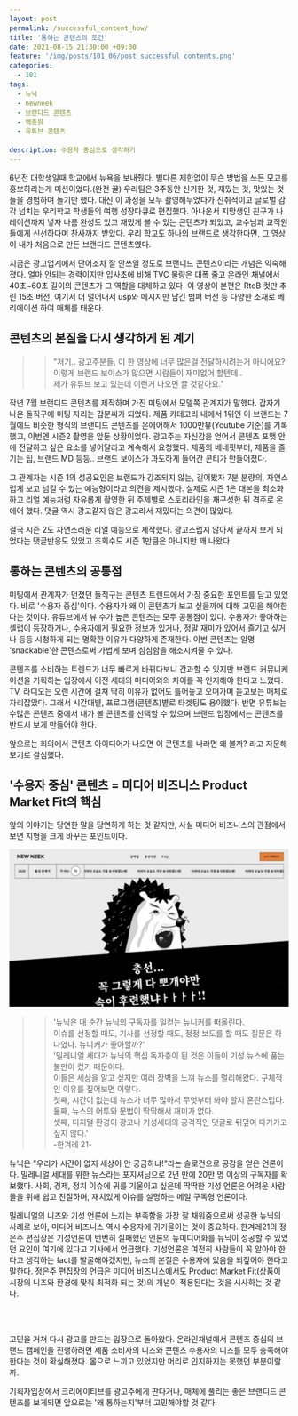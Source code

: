 ```yaml
---
layout: post
permalink: /successful_content_how/
title: '통하는 콘텐츠의 조건'
date: 2021-08-15 21:30:00 +09:00
feature: '/img/posts/101_06/post_successful contents.png'
categories:
  - 101
tags:
  - 뉴닉
  - newneek
  - 브랜디드 콘텐츠
  - 백종원
  - 유튜브 콘텐츠

description: 수용자 중심으로 생각하기
---
```

6년전 대학생일때 학교에서 뉴욕을 보내줬다. 별다른 제한없이 무슨 방법을 쓰든 모교를 홍보하라는게 미션이었다.(완전 꿀) 우리팀은 3주동안 신기한 것, 재밌는 것, 맛있는 것들을 경험하며 놀기만 했다. 대신 이 과정을 모두 촬영해두었다가 진취적이고 글로벌 감각 넘치는 우리학교 학생들의 여행 성장다큐로 편집했다. 아나운서 지망생인 친구가 나레이션까지 넣자 나름 완성도 있고 재밌게 볼 수 있는 콘텐츠가 되었고, 교수님과 교직원들에게 신선하다며 찬사까지 받았다. 우리 학교도 하나의 브랜드로 생각한다면, 그 영상이 내가 처음으로 만든 브랜디드 콘텐츠였다.

지금은 광고업계에서 단어조차 잘 안쓰일 정도로 브랜디드 콘텐츠이라는 개념은 익숙해졌다. 얼마 안되는 경력이지만 입사초에 비해 TVC 물량은 대폭 줄고 온라인 채널에서 40초~60초 길이의 콘텐츠가 그 역할을 대체하고 있다. 이 영상이 본편은 RtoB 컷만 추린 15초 버전, 여기서 더 덜어내서 usp와 메시지만 남긴 범퍼 버전 등 다양한 소재로 베리에이션 하여 매체를 태운다.

## 콘텐츠의 본질을 다시 생각하게 된 계기
>>"저기.. 광고주분들, 이 한 영상에 너무 많은걸 전달하시려는거 아니에요?<br>
이렇게 브랜드 보이스가 많으면 사람들이 재미없어 할텐데..<br>
제가 유튜브 보고 있는데 이런거 나오면 끌 것같아요."

작년 7월 브랜디드 콘텐츠를 제작하며 가진 미팅에서 모델쪽 관계자가 말했다. 갑자기 나온 돌직구에 미팅 자리는 갑분싸가 되었다. 제품 카테고리 내에서 1위인 이 브랜드는 7월에도 비슷한 형식의 브랜디드 콘텐츠를 온에어해서 1000만뷰(Youtube 기준)를 기록했고, 이번엔 시즌2 촬영을 앞둔 상황이었다. 광고주는 자신감을 얻어서 콘텐츠 포맷 안에 전달하고 싶은 요소를 넣어달라고 계속해서 요청했다. 제품의 베네핏부터, 제품을 즐기는 팁, 브랜드 MD 등등.. 브랜드 보이스가 과도하게 들어간 콘티가 만들어졌다.

그 관계자는 시즌 1의 성공요인은 브랜드가 강조되지 않는, 길어봤자 7분 분량의, 자연스럽게 보고 넘길 수 있는 예능형이라고 의견을 제시했다. 실제로 시즌 1은 대본을 최소화하고 리얼 예능처럼 자유롭게 촬영한 뒤 주제별로 스토리라인을 재구성한 뒤 격주로 온에어 했다. 댓글 역시 광고같지 않은 광고라서 재밌다는 의견이 많았다.

결국 시즌 2도 자연스러운 리얼 예능으로 제작했다. 광고스럽지 않아서 끝까지 보게 되었다는 댓글반응도 있었고 조회수도 시즌 1만큼은 아니지만 꽤 나왔다.

## 통하는 콘텐츠의 공통점
미팅에서 관계자가 던졌던 돌직구는 콘텐츠 트렌드에서 가장 중요한 포인트를 담고 있었다. 바로 '수용자 중심'이다. 수용자가 왜 이 콘텐츠가 보고 싶을까에 대해 고민을 해야한다는 것이다. 유튜브에서 뷰 수가 높은 콘텐츠는 모두 공통점이 있다. 수용자가 좋아하는 셀럽이 등장하거나, 수용자에게 필요한 정보가 있거나, 정말 재미가 있어서 즐기고 싶거나 등등 시청하게 되는 명확한 이유가 다양하게 존재한다. 이번 콘텐츠는 일명 'snackable'한 콘텐츠로써 가볍게 보며 심심함을 해소시켜줄 수 있다.

콘텐츠를 소비하는 트렌드가 너무 빠르게 바뀌다보니 간과할 수 있지만 브랜드 커뮤니케이션을 기획하는 입장에서 이전 세대의 미디어와의 차이를 꼭 인지해야 한다고 느꼈다. TV, 라디오는 오랜 시간에 걸쳐 딱히 이유가 없어도 틀어놓고 오며가며 듣고보는 매체로 자리잡았다. 그래서 시간대별, 프로그램(콘텐츠)별로 타겟팅도 용이했다. 반면 유튜브는 수많은 콘텐츠 중에서 내가 볼 콘텐츠를 선택할 수 있으며 브랜드 입장에서는 콘텐츠를 반드시 보게 만들어야 한다.

앞으로는 회의에서 콘텐츠 아이디어가 나오면 이 콘텐츠를 나라면 왜 볼까? 라고 자문해보기로 결심했다.

## '수용자 중심' 콘텐츠 = 미디어 비즈니스 Product Market Fit의 핵심

앞의 이야기는 당연한 말을 당연하게 하는 것 같지만, 사실 미디어 비즈니스의 관점에서 보면 지형을 크게 바꾸는 포인트이다.

![newneek](/img/posts/101_06/newneek_gosumi.png)

>>'뉴닉은 매 순간 뉴닉의 구독자를 일컫는 뉴니커를 떠올린다.<br>
이슈를 선정할 때도, 기사를 선정할 때도, 정정 보도를 할 때도 질문은 하나였다. 뉴니커가 좋아할까?'<br>
'밀레니얼 세대가 뉴닉의 핵심 독자층이 된 것은 이들이 기성 뉴스에 품는 불만이 컸기 때문이다.<br>
이들은 세상을 알고 싶지만 여러 장벽을 느껴 뉴스를 멀리해왔다. 구체적인 이유를 짚어보면 이렇다.<br>
첫째, 시간이 없는데 뉴스가 너무 많아서 무엇부터 봐야 할지 혼란스럽다.<br>
둘째, 뉴스의 어투와 문법이 딱딱해서 재미가 없다.<br>
셋째, 디지털 환경이 광고나 기성세대의 공격적인 댓글로 뒤덮여 다가가고 싶지 않다.'<br>
-한겨레 21-

뉴닉은 "우리가 시간이 없지 세상이 안 궁금하냐!"라는 슬로건으로 공감을 얻은 언론이다. 밀레니얼 세대를 위한 뉴스라는 포지셔닝으로 2년 만에 20만 명 이상의 구독자를 확보했다. 사회, 경제, 정치 이슈에 귀를 기울이고 싶은데 딱딱한 기성 언론은 어려운 사람들을 위해 쉽고 친절하며, 재치있게 이슈를 설명하는 메일 구독형 언론이다.

밀레니얼의 니즈와 기성 언론에 느끼는 부족함을 가장 잘 채워줌으로써 성공한 뉴닉의 사례로 보아, 미디어 비즈니스 역시 수용자에 귀기울이는 것이 중요하다. 한겨레21의 정은주 편집장은 기성언론이 번번히 실패했던 언론의 뉴미디어화를 뉴닉이 성공할 수 있었던 요인이 여기에 있다고 기사에서 언급했다. 기성언론은 여전히 사람들이 꼭 알아야 한다고 생각하는 fact를 발굴해야겠지만, 뉴스의 본질은 수용자에 있음을 되짚어야 한다고 말한다. 정은주 편집장의 언급은 미디어 비즈니스에서도 Product Market Fit(상품이 시장의 니즈와 환경에 맞춰 최적화 되는 것)의 개념이 적용된다는 것을 시사하는 것 같다.

<br><br>

고민을 거쳐 다시 광고를 만드는 입장으로 돌아왔다. 온라인채널에서 콘텐츠 중심의 브랜드 캠페인을 진행하려면 제품 소비자의 니즈와 콘텐츠 수용자의 니즈를 모두 충족해야한다는 것이 확실해졌다. 몸으로 느끼고 있었지만 머리로 인지하지는 못했던 부분이랄까.

기획자입장에서 크리에이티브를 광고주에게 판다거나, 매체에 풀리는 좋은 브랜디드 콘텐츠를 보게되면 앞으로는 '왜 통하는지'부터 고민해야할 것 같다.
